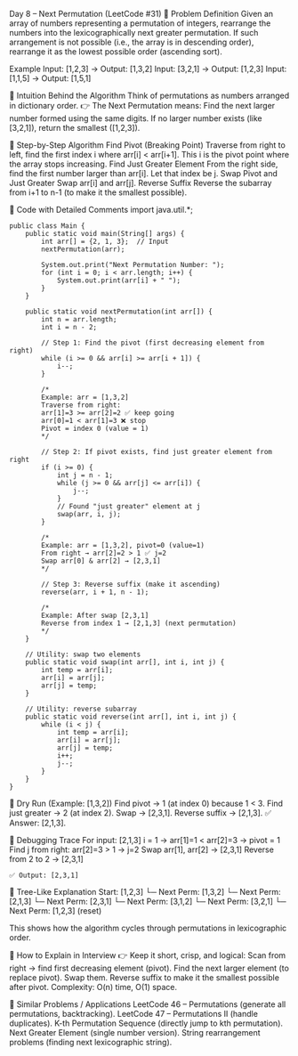 Day 8 – Next Permutation (LeetCode #31)
🔹 Problem Definition
Given an array of numbers representing a permutation of integers, rearrange the numbers into the lexicographically next greater permutation.
If such arrangement is not possible (i.e., the array is in descending order), rearrange it as the lowest possible order (ascending sort).

Example
Input: [1,2,3] → Output: [1,3,2]
Input: [3,2,1] → Output: [1,2,3]
Input: [1,1,5] → Output: [1,5,1]

🔹 Intuition Behind the Algorithm
Think of permutations as numbers arranged in dictionary order.
👉 The Next Permutation means:
Find the next larger number formed using the same digits.
If no larger number exists (like [3,2,1]), return the smallest ([1,2,3]).

🔹 Step-by-Step Algorithm
    Find Pivot (Breaking Point)
    Traverse from right to left, find the first index i where arr[i] < arr[i+1].
    This i is the pivot point where the array stops increasing.
    Find Just Greater Element
    From the right side, find the first number larger than arr[i].
    Let that index be j.
    Swap Pivot and Just Greater
    Swap arr[i] and arr[j].
    Reverse Suffix
    Reverse the subarray from i+1 to n-1 (to make it the smallest possible).

🔹 Code with Detailed Comments
    import java.util.*;

    public class Main {
        public static void main(String[] args) {
            int arr[] = {2, 1, 3};  // Input
            nextPermutation(arr);

            System.out.print("Next Permutation Number: ");
            for (int i = 0; i < arr.length; i++) {
                System.out.print(arr[i] + " ");
            }
        }

        public static void nextPermutation(int arr[]) {
            int n = arr.length;
            int i = n - 2;

            // Step 1: Find the pivot (first decreasing element from right)
            while (i >= 0 && arr[i] >= arr[i + 1]) {
                i--;
            }

            /*
            Example: arr = [1,3,2]
            Traverse from right:
            arr[1]=3 >= arr[2]=2 ✅ keep going
            arr[0]=1 < arr[1]=3 ❌ stop
            Pivot = index 0 (value = 1)
            */

            // Step 2: If pivot exists, find just greater element from right
            if (i >= 0) {
                int j = n - 1;
                while (j >= 0 && arr[j] <= arr[i]) {
                    j--;
                }
                // Found "just greater" element at j
                swap(arr, i, j);
            }

            /*
            Example: arr = [1,3,2], pivot=0 (value=1)
            From right → arr[2]=2 > 1 ✅ j=2
            Swap arr[0] & arr[2] → [2,3,1]
            */

            // Step 3: Reverse suffix (make it ascending)
            reverse(arr, i + 1, n - 1);

            /*
            Example: After swap [2,3,1]
            Reverse from index 1 → [2,1,3] (next permutation)
            */
        }

        // Utility: swap two elements
        public static void swap(int arr[], int i, int j) {
            int temp = arr[i];
            arr[i] = arr[j];
            arr[j] = temp;
        }

        // Utility: reverse subarray
        public static void reverse(int arr[], int i, int j) {
            while (i < j) {
                int temp = arr[i];
                arr[i] = arr[j];
                arr[j] = temp;
                i++;
                j--;
            }
        }
    }

🔹 Dry Run (Example: [1,3,2])
    Find pivot → 1 (at index 0) because 1 < 3.
    Find just greater → 2 (at index 2).
    Swap → [2,3,1].
    Reverse suffix → [2,1,3].
    ✅ Answer: [2,1,3].

🔹 Debugging Trace
For input: [2,1,3]
    i = 1 → arr[1]=1 < arr[2]=3 → pivot = 1
    Find j from right: arr[2]=3 > 1 → j=2
    Swap arr[1], arr[2] → [2,3,1]
    Reverse from 2 to 2 → [2,3,1]

    ✅ Output: [2,3,1]

🔹 Tree-Like Explanation
    Start: [1,2,3]
    └─ Next Perm: [1,3,2]
        └─ Next Perm: [2,1,3]
            └─ Next Perm: [2,3,1]
                    └─ Next Perm: [3,1,2]
                        └─ Next Perm: [3,2,1]
                            └─ Next Perm: [1,2,3] (reset)


This shows how the algorithm cycles through permutations in lexicographic order.

🔹 How to Explain in Interview
👉 Keep it short, crisp, and logical:
    Scan from right → find first decreasing element (pivot).
    Find the next larger element (to replace pivot).
    Swap them.
    Reverse suffix to make it the smallest possible after pivot.
    Complexity: O(n) time, O(1) space.

🔹 Similar Problems / Applications
    LeetCode 46 – Permutations (generate all permutations, backtracking).
    LeetCode 47 – Permutations II (handle duplicates).
    K-th Permutation Sequence (directly jump to kth permutation).
    Next Greater Element (single number version).
    String rearrangement problems (finding next lexicographic string).